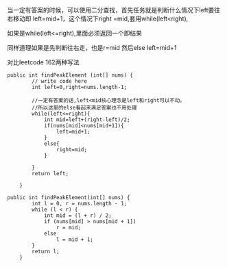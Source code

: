 当一定有答案的时候，可以使用二分查找，首先任务就是判断什么情况下left要往右移动即 left=mid+1，这个情况下right =mid,套用while(left<right),

如果是while(left<=right),里面必须返回一个即结果

同样道理如果是先判断往右走，也是r=mid 然后else left=mid+1

对比leetcode 162两种写法
```` 
public int findPeakElement (int[] nums) {
        // write code here
        int left=0,right=nums.length-1;
        
        //一定有答案的话,left<mid核心理念是left和right可以不动，
        //所以这里的else看起来满足答案也不用处理
        while(left<=right){
            int mid=left+(right-left)/2;
            if(nums[mid]<nums[mid+1]){
                left=mid+1;
            }
            else{
                right=mid;
            }
            
        }
        return left;
        
    }
````


```` 
public int findPeakElement(int[] nums) {
        int l = 0, r = nums.length - 1;
        while (l < r) {
            int mid = (l + r) / 2;
            if (nums[mid] > nums[mid + 1])
                r = mid;
            else
                l = mid + 1;
        }
        return l;
    }
````




